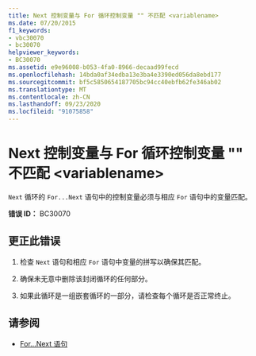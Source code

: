 ```yaml
---
title: Next 控制变量与 For 循环控制变量 "" 不匹配 <variablename>
ms.date: 07/20/2015
f1_keywords:
- vbc30070
- bc30070
helpviewer_keywords:
- BC30070
ms.assetid: e9e96008-b053-4fa0-8966-decaad99fecd
ms.openlocfilehash: 14bda0af34edba13e3ba4e3390ed056da8ebd177
ms.sourcegitcommit: bf5c5850654187705bc94cc40ebfb62fe346ab02
ms.translationtype: MT
ms.contentlocale: zh-CN
ms.lasthandoff: 09/23/2020
ms.locfileid: "91075858"
---
```

# <a name="next-control-variable-does-not-match-for-loop-control-variable-variablename"></a>Next 控制变量与 For 循环控制变量 "" 不匹配 \<variablename>

`Next` 循环的 `For...Next` 语句中的控制变量必须与相应 `For` 语句中的变量匹配。  
  
 **错误 ID：** BC30070  
  
## <a name="to-correct-this-error"></a>更正此错误  
  
1. 检查 `Next` 语句和相应 `For` 语句中变量的拼写以确保其匹配。  
  
2. 确保未无意中删除该封闭循环的任何部分。  
  
3. 如果此循环是一组嵌套循环的一部分，请检查每个循环是否正常终止。  
  
## <a name="see-also"></a>请参阅

- [For...Next 语句](../language-reference/statements/for-next-statement.md)
